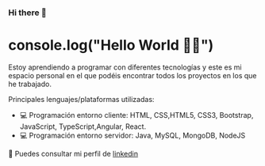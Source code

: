 ### Hi there 👋
# console.log("Hello World :woman_technologist:")

 Estoy aprendiendo a programar con diferentes tecnologías y este es mi espacio personal en el que podéis encontrar todos los proyectos en los que he trabajado.
 
 Principales lenguajes/plataformas utilizadas:
 - :computer: Programación entorno cliente: HTML, CSS,HTML5, CSS3, Bootstrap, JavaScript, TypeScript,Angular, React.
 - :computer:  Programación entorno servidor: Java, MySQL, MongoDB, NodeJS
 
 
 :briefcase: Puedes consultar mi perfil de [linkedin](https://www.linkedin.com/in/katherinepaucar/)


<!--
**katherinepaucar/katherinepaucar** is a ✨ _special_ ✨ repository because its `README.md` (this file) appears on your GitHub profile.

Here are some ideas to get you started:

- 🔭 I’m currently working on ...
- 🌱 I’m currently learning ...
- 👯 I’m looking to collaborate on ...
- 🤔 I’m looking for help with ...
- 💬 Ask me about ...
- 📫 How to reach me: ...
- 😄 Pronouns: ...
- ⚡ Fun fact: ...
-->
